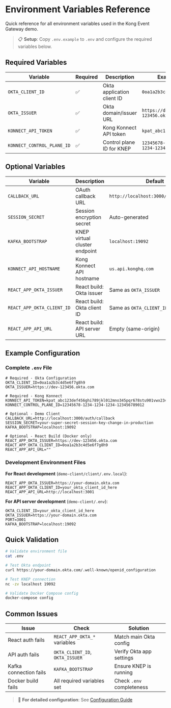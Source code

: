 # Environment Variables Reference

Quick reference for all environment variables used in the Kong Event Gateway demo.

> 📋 **Setup**: Copy `.env.example` to `.env` and configure the required variables below.

## Required Variables

| Variable | Required | Description | Example |
|----------|----------|-------------|---------|
| `OKTA_CLIENT_ID` | ✅ | Okta application client ID | `0oa1a2b3c4d5e6f7g8h9` |
| `OKTA_ISSUER` | ✅ | Okta domain/issuer URL | `https://dev-123456.okta.com` |
| `KONNECT_API_TOKEN` | ✅ | Kong Konnect API token | `kpat_abc123...` |
| `KONNECT_CONTROL_PLANE_ID` | ✅ | Control plane ID for KNEP | `12345678-1234-1234-1234-123456789012` |

## Optional Variables

| Variable | Description | Default |
|----------|-------------|---------|
| `CALLBACK_URL` | OAuth callback URL | `http://localhost:3000/auth/callback` |
| `SESSION_SECRET` | Session encryption secret | Auto-generated |
| `KAFKA_BOOTSTRAP` | KNEP virtual cluster endpoint | `localhost:19092` |
| `KONNECT_API_HOSTNAME` | Kong Konnect API hostname | `us.api.konghq.com` |
| `REACT_APP_OKTA_ISSUER` | React build: Okta issuer | Same as `OKTA_ISSUER` |
| `REACT_APP_OKTA_CLIENT_ID` | React build: Okta client ID | Same as `OKTA_CLIENT_ID` |
| `REACT_APP_API_URL` | React build: API server URL | Empty (same-origin) |

## Example Configuration

### Complete `.env` File
```env
# Required - Okta Configuration
OKTA_CLIENT_ID=0oa1a2b3c4d5e6f7g8h9
OKTA_ISSUER=https://dev-123456.okta.com

# Required - Kong Konnect
KONNECT_API_TOKEN=kpat_abc123def456ghi789jkl012mno345pqr678stu901vwx234yz
KONNECT_CONTROL_PLANE_ID=12345678-1234-1234-1234-123456789012

# Optional - Demo Client
CALLBACK_URL=http://localhost:3000/auth/callback
SESSION_SECRET=your-super-secret-session-key-change-in-production
KAFKA_BOOTSTRAP=localhost:19092

# Optional - React Build (Docker only)
REACT_APP_OKTA_ISSUER=https://dev-123456.okta.com
REACT_APP_OKTA_CLIENT_ID=0oa1a2b3c4d5e6f7g8h9
REACT_APP_API_URL=""
```

### Development Environment Files

**For React development** (`demo-client/client/.env.local`):
```env
REACT_APP_OKTA_ISSUER=https://your-domain.okta.com
REACT_APP_OKTA_CLIENT_ID=your_okta_client_id_here
REACT_APP_API_URL=http://localhost:3001
```

**For API server development** (`demo-client/.env`):
```env
OKTA_CLIENT_ID=your_okta_client_id_here
OKTA_ISSUER=https://your-domain.okta.com
PORT=3001
KAFKA_BOOTSTRAP=localhost:19092
```

## Quick Validation

```bash
# Validate environment file
cat .env

# Test Okta endpoint
curl https://your-domain.okta.com/.well-known/openid_configuration

# Test KNEP connection
nc -zv localhost 19092

# Validate Docker Compose config
docker-compose config
```

## Common Issues

| Issue | Check | Solution |
|-------|-------|----------|
| React auth fails | `REACT_APP_OKTA_*` variables | Match main Okta config |
| API auth fails | `OKTA_CLIENT_ID`, `OKTA_ISSUER` | Verify Okta app settings |
| Kafka connection fails | `KAFKA_BOOTSTRAP` | Ensure KNEP is running |
| Docker build fails | All required variables set | Check `.env` completeness |

> 📖 **For detailed configuration**: See [Configuration Guide](configuration.md)
